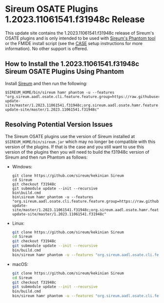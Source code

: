 # Sireum OSATE Plugins 1.2023.11061541.f31948c Release

This update site contains the 1.2023.11061541.f31948c release of Sireum's OSATE plugins and is only
intended to be used with [Sireum's Phantom tool](https://github.com/sireum/phantom)
or the FMIDE install script (see the
[CASE](https://github.com/sireum/case-env#setting-up-fmide-and-hamr-only)
setup instructions for more information). No other support is offered.

## How to Install the 1.2023.11061541.f31948c Sireum OSATE Plugins Using Phantom

Install [Sireum](https://github.com/sireum/kekinian#installing) and then run the following:

```batch
$SIREUM_HOME/bin/sireum hamr phantom -u --features "org.sireum.aadl.osate.cli.feature.feature.group=https://raw.githubusercontent.com/sireum/osate-update-site/master/1.2023.11061541.f31948c;org.sireum.aadl.osate.hamr.feature.feature.group=https://raw.githubusercontent.com/sireum/osate-update-site/master/1.2023.11061541.f31948c"
```

## Resolving Potential Version Issues

The Sireum OSATE plugins use the version of Sireum installed at ``$SIREUM_HOME/bin/sireum.jar``
which may no longer be compatible with this version of the plugins. If that is the case and
you still want to use this version of the plugins then you will need to build the
f31948c version of Sireum and then run Phantom as follows:

* Windows:

  ```batch
  git clone https://github.com/sireum/kekinian Sireum
  cd Sireum
  git checkout f31948c
  git submodule update --init --recursive
  bin\build.cmd
  bin\sireum hamr phantom -u --features "org.sireum.aadl.osate.cli.feature.feature.group=https://raw.githubusercontent.com/sireum/osate-update-site/master/1.2023.11061541.f31948c;org.sireum.aadl.osate.hamr.feature.feature.group=https://raw.githubusercontent.com/sireum/osate-update-site/master/1.2023.11061541.f31948c"
  ```

* Linux:

  ```bash
  git clone https://github.com/sireum/kekinian Sireum
  cd Sireum
  git checkout f31948c
  git submodule update --init --recursive
  bin/build.cmd
  bin/sireum hamr phantom -u --features "org.sireum.aadl.osate.cli.feature.feature.group=https://raw.githubusercontent.com/sireum/osate-update-site/master/1.2023.11061541.f31948c;org.sireum.aadl.osate.hamr.feature.feature.group=https://raw.githubusercontent.com/sireum/osate-update-site/master/1.2023.11061541.f31948c"
  ```

* macOS:

  ```bash
  git clone https://github.com/sireum/kekinian Sireum
  cd Sireum
  git checkout f31948c
  git submodule update --init --recursive
  bin/build.cmd
  bin/sireum hamr phantom -u --features "org.sireum.aadl.osate.cli.feature.feature.group=https://raw.githubusercontent.com/sireum/osate-update-site/master/1.2023.11061541.f31948c;org.sireum.aadl.osate.hamr.feature.feature.group=https://raw.githubusercontent.com/sireum/osate-update-site/master/1.2023.11061541.f31948c"
  ```

